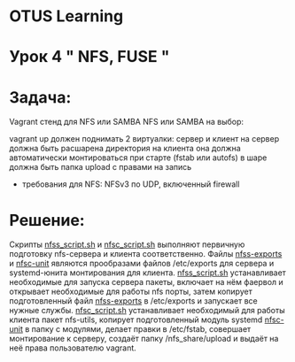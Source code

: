 # OTUS Learning
# Урок 4 " NFS, FUSE "


# Задача:

Vagrant стенд для NFS или SAMBA
NFS или SAMBA на выбор:

vagrant up должен поднимать 2 виртуалки: сервер и клиент
на сервер должна быть расшарена директория
на клиента она должна автоматически монтироваться при старте (fstab или autofs)
в шаре должна быть папка upload с правами на запись
- требования для NFS: NFSv3 по UDP, включенный firewall


# Решение:

Скрипты [nfss_script.sh](nfss_script.sh) и [nfsc_script.sh](nfss_script.sh) выполняют первичную подготовку nfs-сервера и клиента соответственно.
Файлы [nfss-exports](nfss-exports) и [nfsc-unit](nfsc-unit) являются прообразами файлов /etc/exports для сервера и systemd-юнита монтирования для клиента.
[nfss_script.sh](nfss_script.sh) устанавливает необходимые для запуска сервера пакеты, включает на нём фаервол и открывает необходимые для работы nfs порты, затем копирует подготовленный файл [nfss-exports](nfss-exports) в /etc/exports и запускает все нужные службы.
[nfsc_script.sh](nfss_script.sh) устанавливает необходимый для работы клиента пакет nfs-utils, копирует подготовленный модуль systemd [nfsc-unit](nfsc-unit) в папку с модулями, делает правки в /etc/fstab, совершает монтирование к серверу, создаёт папку /nfs_share/upload и выдаёт на неё права пользователю vagrant.
